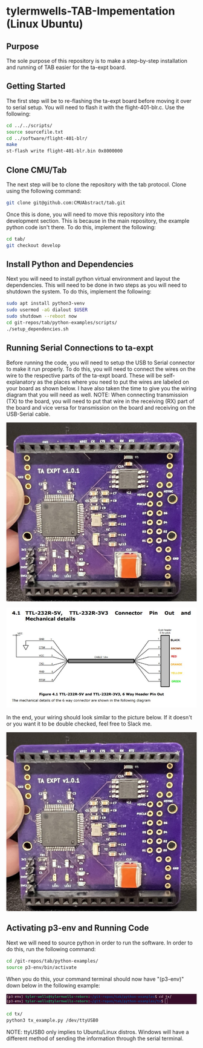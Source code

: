 # tylermwells-TAB-Impementation (Linux Ubuntu)

## Purpose

The sole purpose of this repository is to make a step-by-step installation and running of TAB easier for the ta-expt board. 

## Getting Started

The first step will be to re-flashing the ta-expt board before moving it over to serial setup. You will need to flash it with the flight-401-blr.c. Use the following:

```bash
cd ../../scripts/
source sourcefile.txt
cd ../software/flight-401-blr/
make
st-flash write flight-401-blr.bin 0x8000000
```
## Clone CMU/Tab

The next step will be to clone the repository with the tab protocol. Clone using the following command:

```bash
git clone git@github.com:CMUAbstract/tab.git
```
Once this is done, you will need to move this repository into the development section. This is because in the main repository, the example python code isn't there. To do this, implement the following:

```bash
cd tab/
git checkout develop
```

## Install Python and Dependencies

Next you will need to install python virtual environment and layout the dependencies. This will need to be done in two steps as you will need to shutdown the system. To do this, implement the following:

```bash
sudo apt install python3-venv
sudo usermod -aG dialout $USER
sudo shutdown --reboot now
cd git-repos/tab/python-examples/scripts/
./setup_dependencies.sh
```

## Running Serial Connections to ta-expt

Before running the code, you will need to setup the USB to Serial connector to make it run properly. To do this, you will need to connect the wires on the wire to the respective parts of the ta-expt board. These will be self-explanatory as the places where you need to put the wires are labeled on your board as shown below. I have also taken the time to give you the wiring diagram that you will need as well. NOTE: When connecting transmission (TX) to the board, you will need to put that wire in the receiving (RX) part of the board and vice versa for transmission on the board and receiving on the USB-Serial cable. 

![alt text](https://github.com/vt-aoe-nanosat-avionics/tylermwells-TAB-Impementation/blob/main/images/ta-expt%20Board%20without%20wires.jpg)

![alt text](https://github.com/vt-aoe-nanosat-avionics/tylermwells-TAB-Impementation/blob/main/images/TTL-232R-3.3V%20Connector%20Wiring%20Guide.JPG)

In the end, your wiring should look similar to the picture below. If it doesn't or you want it to be double checked, feel free to Slack me. 

![alt text](https://github.com/vt-aoe-nanosat-avionics/tylermwells-TAB-Impementation/blob/main/images/ta-expt%20Board%20without%20wires.jpg)

## Activating p3-env and Running Code

Next we will need to source python in order to run the software. In order to do this, run the following command:

```bash
cd /git-repos/tab/python-examples/
source p3-env/bin/activate
```

When you do this, your command terminal should now have "(p3-env)" down below in the following example:

![alt text](https://github.com/vt-aoe-nanosat-avionics/tylermwells-TAB-Impementation/blob/main/images/p3-env-example.png)

```bash
cd tx/
python3 tx_example.py /dev/ttyUSB0
```
NOTE: ttyUSB0 only implies to Ubuntu/Linux distros. Windows will have a different method of sending the information through the serial terminal. 








